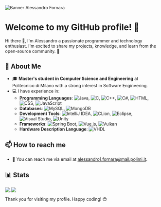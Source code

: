 <img src="https://github.com/AlessandroFornara/AlessandroFornara/tree/main/images/simple_banner.jpg" alt="Banner Alessandro Fornara" />

# Welcome to my GitHub profile! 👋

Hi there 👋, I'm Alessandro a passionate programmer and technology enthusiast. I'm excited to share my projects, knowledge, and learn from the open-source community. 🚀

## 🌟 About Me

- 🎓 **Master's student in Computer Science and Engineering** at Politecnico di Milano with a strong interest in Software Engineering.
- 💻 I have experience in:
    - **Programming Languages**: ![Java](https://img.shields.io/badge/Java-ED8B00?style=flat&logo=java&logoColor=white), ![C](https://img.shields.io/badge/C-A8B9CC?style=flat&logo=c&logoColor=white), ![C++](https://img.shields.io/badge/C++-00599C?style=flat&logo=c%2B%2B&logoColor=white), ![C#](https://img.shields.io/badge/C%23-239120?style=flat&logo=c-sharp&logoColor=white), ![HTML](https://img.shields.io/badge/HTML5-E34F26?style=flat&logo=html5&logoColor=white), ![CSS](https://img.shields.io/badge/CSS3-1572B6?style=flat&logo=css3&logoColor=white), ![JavaScript](https://img.shields.io/badge/JavaScript-F7DF1E?style=flat&logo=javascript&logoColor=black)
    - **Databases**: ![MySQL](https://img.shields.io/badge/MySQL-4479A1?style=flat&logo=mysql&logoColor=white), ![MongoDB](https://img.shields.io/badge/MongoDB-4EA94B?style=flat&logo=mongodb&logoColor=white)
    - **Development Tools**: ![IntelliJ IDEA](https://img.shields.io/badge/IntelliJ-000000?style=flat&logo=intellij-idea&logoColor=white), ![CLion](https://img.shields.io/badge/CLion-000000?style=flat&logo=clion&logoColor=white), ![Eclipse](https://img.shields.io/badge/Eclipse-2C2255?style=flat&logo=eclipse&logoColor=white), ![Visual Studio](https://img.shields.io/badge/Visual%20Studio-5C2D91?style=flat&logo=visual-studio&logoColor=white), ![Unity](https://img.shields.io/badge/Unity-000000?style=flat&logo=unity&logoColor=white)
    - **Frameworks**: ![Spring Boot](https://img.shields.io/badge/Spring%20Boot-6DB33F?style=flat&logo=spring-boot&logoColor=white), ![Vue.js](https://img.shields.io/badge/Vue.js-35495E?style=flat&logo=vue.js&logoColor=4FC08D), ![Vulkan](https://img.shields.io/badge/Vulkan-AC162C?style=flat&logo=vulkan&logoColor=white)
    - **Hardware Description Language**: ![VHDL](https://img.shields.io/badge/VHDL-007ACC?style=flat&logoColor=white)

## 📫 How to reach me

- 📧 You can reach me via email at [alessandro1.fornara@mail.polimi.it](mailto:alessandro1.fornara@mail.polimi.it).

## 📊 Stats

<a href="https://github.com/anuraghazra/github-readme-stats">
  <img align="center" src="https://github-readme-stats.vercel.app/api?username=AlessandroFornara&show_icons=true&bg_color=0d1117&layout=compact&border_color=0d1117&icon_color=00d26a&title_color=00d26a&text_color=ffffff" />
</a>
<a href="https://github.com/anuraghazra/convoychat">
  <img align="center" src="https://github-readme-stats.vercel.app/api/top-langs/?username=AlessandroFornara&layout=compact&langs_count=8&bg_color=0d1117&border_color=0d1117&icon_color=00d26a&title_color=00d26a&text_color=ffffff" />
</a>

Thank you for visiting my profile. Happy coding! 😊
